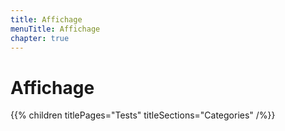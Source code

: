 ```yaml
---
title: Affichage
menuTitle: Affichage
chapter: true
---
```


# Affichage

{{% children titlePages="Tests" titleSections="Categories" /%}}